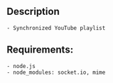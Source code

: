 Description
--------------------
    - Synchronized YouTube playlist

Requirements:
-------------------
    - node.js
    - node_modules: socket.io, mime
